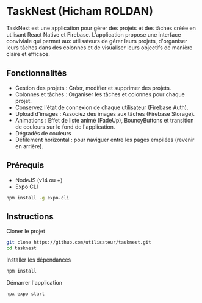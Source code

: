 # TaskNest (Hicham ROLDAN)

TaskNest est une application pour gérer des projets et des tâches créée en utilisant React Native et Firebase. L'application propose une interface conviviale qui permet aux utilisateurs de gérer leurs projets, d'organiser leurs tâches dans des colonnes et de visualiser leurs objectifs de manière claire et efficace.

## Fonctionnalités

- Gestion des projets : Créer, modifier et supprimer des projets.
- Colonnes et tâches : Organiser les tâches et colonnes pour chaque projet.
- Conservez l'état de connexion de chaque utilisateur (Firebase Auth).
- Upload d'images : Associez des images aux tâches (Firebase Storage).
- Animations : Effet de liste animé (FadeUp), BouncyButtons et transition de couleurs sur le fond de l'application.
- Dégradés de couleurs
- Défilement horizontal : pour naviguer entre les pages empilées (revenir en arrière).

## Prérequis

- NodeJS (v14 ou +)
- Expo CLI

```bash
npm install -g expo-cli
```

## Instructions

Cloner le projet

```bash
git clone https://github.com/utilisateur/tasknest.git
cd tasknest
```

Installer les dépendances

```bash
npm install
```

Démarrer l'application

```bash
npx expo start
```
